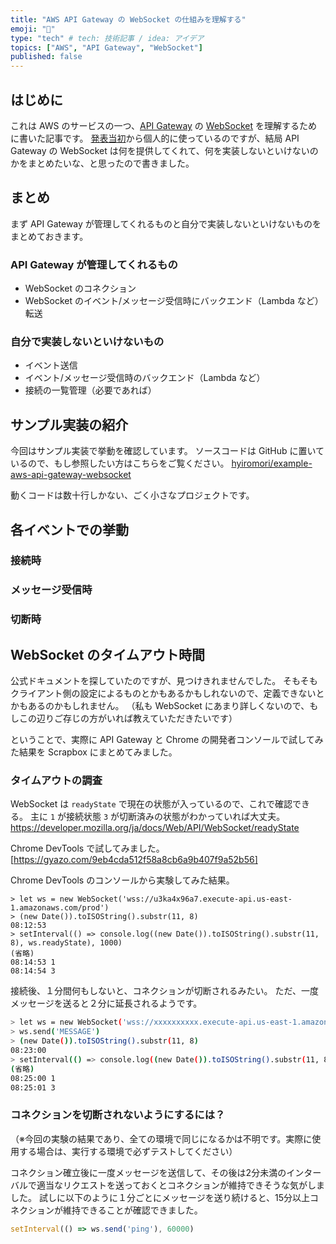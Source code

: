 ```yaml
---
title: "AWS API Gateway の WebSocket の仕組みを理解する"
emoji: "👋"
type: "tech" # tech: 技術記事 / idea: アイデア
topics: ["AWS", "API Gateway", "WebSocket"]
published: false
---
```


## はじめに

これは AWS のサービスの一つ、[API Gateway](https://aws.amazon.com/jp/api-gateway/) の [WebSocket](https://docs.aws.amazon.com/ja_jp/apigateway/latest/developerguide/apigateway-websocket-api-overview.html) を理解するために書いた記事です。
[発表当初](https://aws.amazon.com/jp/blogs/news/announcing-websocket-apis-in-amazon-api-gateway/)から個人的に使っているのですが、結局 API Gateway の WebSocket は何を提供してくれて、何を実装しないといけないのかをまとめたいな、と思ったので書きました。



## まとめ

まず API Gateway が管理してくれるものと自分で実装しないといけないものをまとめておきます。

### API Gateway が管理してくれるもの

- WebSocket のコネクション
- WebSocket のイベント/メッセージ受信時にバックエンド（Lambda など）転送

### 自分で実装しないといけないもの

- イベント送信
- イベント/メッセージ受信時のバックエンド（Lambda など）
- 接続の一覧管理（必要であれば）



## サンプル実装の紹介

今回はサンプル実装で挙動を確認しています。
ソースコードは GitHub に置いているので、もし参照したい方はこちらをご覧ください。
[hyiromori/example-aws-api-gateway-websocket](https://github.com/hyiromori/example-aws-api-gateway-websocket)

動くコードは数十行しかない、ごく小さなプロジェクトです。



## 各イベントでの挙動

### 接続時


### メッセージ受信時



### 切断時



## WebSocket のタイムアウト時間

公式ドキュメントを探していたのですが、見つけきれませんでした。
そもそもクライアント側の設定によるものとかもあるかもしれないので、定義できないとかもあるのかもしれません。
（私も WebSocket にあまり詳しくないので、もしこの辺りご存じの方がいれば教えていただきたいです）

ということで、実際に API Gateway と Chrome の開発者コンソールで試してみた結果を Scrapbox にまとめてみました。

### タイムアウトの調査

WebSocket は `readyState` で現在の状態が入っているので、これで確認できる。
主に `1` が接続状態 `3` が切断済みの状態がわかっていれば大丈夫。
https://developer.mozilla.org/ja/docs/Web/API/WebSocket/readyState

Chrome DevTools で試してみました。
[https://gyazo.com/9eb4cda512f58a8cb6a9b407f9a52b56]

Chrome DevTools のコンソールから実験してみた結果。

```text
> let ws = new WebSocket('wss://u3ka4x96a7.execute-api.us-east-1.amazonaws.com/prod')
> (new Date()).toISOString().substr(11, 8)
08:12:53
> setInterval(() => console.log((new Date()).toISOString().substr(11, 8), ws.readyState), 1000)
(省略)
08:14:53 1
08:14:54 3
```

接続後、１分間何もしないと、コネクションが切断されるみたい。
ただ、一度メッセージを送ると２分に延長されるようです。

```bash
> let ws = new WebSocket('wss://xxxxxxxxxx.execute-api.us-east-1.amazonaws.com/prod')
> ws.send('MESSAGE')
> (new Date()).toISOString().substr(11, 8)
08:23:00
> setInterval(() => console.log((new Date()).toISOString().substr(11, 8), ws.readyState), 1000)
(省略)
08:25:00 1
08:25:01 3
```

### コネクションを切断されないようにするには？

（※今回の実験の結果であり、全ての環境で同じになるかは不明です。実際に使用する場合は、実行する環境で必ずテストしてください）

コネクション確立後に一度メッセージを送信して、その後は2分未満のインターバルで適当なリクエストを送っておくとコネクションが維持できそうな気がしました。
試しに以下のように１分ごとにメッセージを送り続けると、15分以上コネクションが維持できることが確認できました。

```javascript
setInterval(() => ws.send('ping'), 60000)
```
